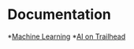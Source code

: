 # Documentation
*[Machine Learning](https://medium.com/@ageitgey/machine-learning-is-fun-80ea3ec3c471#.hb5kpsdi4)
*[AI on Trailhead](https://trailhead.salesforce.com/ai_basics/ai_basics_getstarted)
